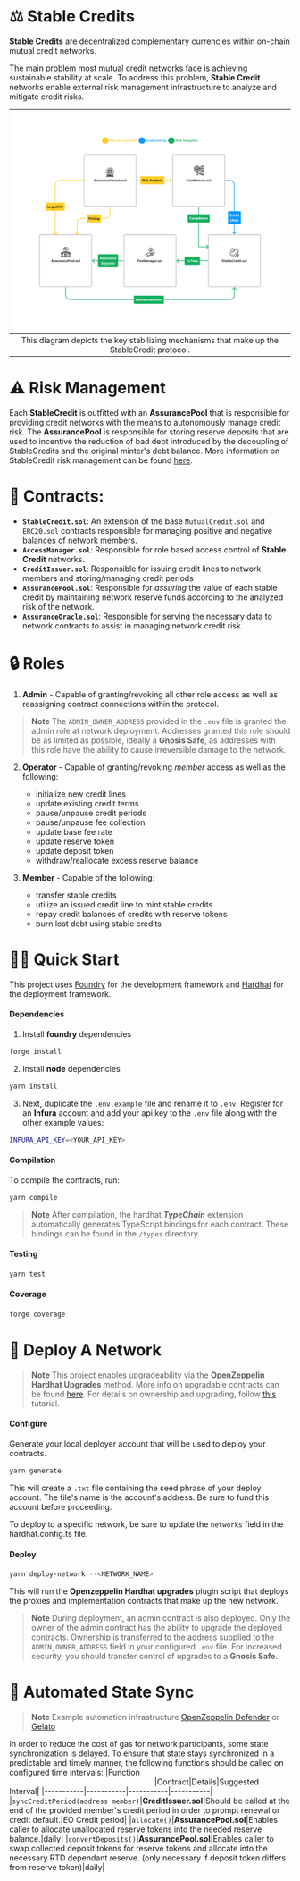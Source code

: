 # ⚖️ Stable Credits

**Stable Credits** are decentralized complementary currencies within on-chain mutual credit networks.

The main problem most mutual credit networks face is achieving sustainable stability at scale. To address this problem, **Stable Credit** networks enable external risk management infrastructure to analyze and mitigate credit risks.

|                                 ![alt text](./Diagram.png)                                  |
| :-----------------------------------------------------------------------------------------: |
| This diagram depicts the key stabilizing mechanisms that make up the StableCredit protocol. |

# ⚠️ Risk Management

Each **StableCredit** is outfitted with an **AssurancePool** that is responsible for providing credit networks with the means to autonomously manage credit risk. The **AssurancePool** is responsible for storing reserve deposits that are used to incentive the reduction of bad debt introduced by the decoupling of StableCredits and the original minter's debt balance. More information on StableCredit risk management can be found [here](https://docs.stablecredit.io).

# 📃 Contracts:

- **`StableCredit.sol`**: An extension of the base `MutualCredit.sol` and `ERC20.sol` contracts responsible for managing positive and negative balances of network members.
- **`AccessManager.sol`**: Responsible for role based access control of **Stable Credit** networks.
- **`CreditIssuer.sol`**: Responsible for issuing credit lines to network members and storing/managing credit periods
- **`AssurancePool.sol`**: Responsible for _assuring_ the value of each stable credit by maintaining network reserve funds according to the analyzed risk of the network.
- **`AssuranceOracle.sol`**: Responsible for serving the necessary data to network contracts to assist in managing network credit risk.

# 🔒 Roles

1. **Admin** - Capable of granting/revoking all other role access as well as reassigning contract connections within the protocol.

> **Note**
> The `ADMIN_OWNER_ADDRESS` provided in the `.env` file is granted the admin role at network deployment. Addresses granted this role should be as limited as possible, ideally a **Gnosis Safe**, as addresses with this role have the ability to cause irreversible damage to the network.

2. **Operator** - Capable of granting/revoking _member_ access as well as the following:

   - initialize new credit lines
   - update existing credit terms
   - pause/unpause credit periods
   - pause/unpause fee collection
   - update base fee rate
   - update reserve token
   - update deposit token
   - withdraw/reallocate excess reserve balance

3. **Member** - Capable of the following:
   - transfer stable credits
   - utilize an issued credit line to mint stable credits
   - repay credit balances of credits with reserve tokens
   - burn lost debt using stable credits

# 🏄‍♂️ Quick Start

This project uses [Foundry](https://github.com/foundry-rs/foundry) for the development framework and [Hardhat](https://github.com/NomicFoundation/hardhat) for the deployment framework.

#### Dependencies

1. Install **foundry** dependencies

```bash
forge install
```

2. Install **node** dependencies

```bash
yarn install
```

3. Next, duplicate the `.env.example` file and rename it to `.env`. Register for an **Infura** account and add your api key to the `.env` file along with the other example values:

```bash
INFURA_API_KEY=<YOUR_API_KEY>
```

#### Compilation

To compile the contracts, run:

```bash
yarn compile
```

> **Note**
> After compilation, the hardhat _**TypeChain**_ extension automatically generates TypeScript bindings for each contract. These bindings can be found in the `/types` directory.

#### Testing

```bash
yarn test
```

#### Coverage

```bash
forge coverage
```

# 🚀 Deploy A Network

> **Note**
> This project enables upgradeability via the **OpenZeppelin Hardhat Upgrades** method. More info on upgradable contracts can be found [here](https://docs.openzeppelin.com/upgrades-plugins/1.x/proxies). For details on ownership and upgrading, follow [this](https://forum.openzeppelin.com/t/openzeppelin-upgrades-step-by-step-tutorial-for-hardhat) tutorial.

#### Configure

Generate your local deployer account that will be used to deploy your contracts.

```bash
yarn generate
```

This will create a `.txt` file containing the seed phrase of your deploy account. The file's name is the account's address. Be sure to fund this account before proceeding.

To deploy to a specific network, be sure to update the `networks` field in the hardhat.config.ts file.

#### Deploy

```bash
yarn deploy-network --<NETWORK_NAME>
```

This will run the **Openzeppelin Hardhat upgrades** plugin script that deploys the proxies and implementation contracts that make up the new network.

> **Note**
> During deployment, an admin contract is also deployed. Only the owner of the admin contract has the ability to upgrade the deployed contracts. Ownership is transferred to the address supplied to the `ADMIN_OWNER_ADDRESS` field in your configured `.env` file. For increased security, you should transfer control of upgrades to a **Gnosis Safe**.

# 🔄 Automated State Sync

> **Note**
> Example automation infrastructure [OpenZeppelin Defender](https://www.openzeppelin.com/defender) or [Gelato](https://www.gelato.network/automate)

In order to reduce the cost of gas for network participants, some state synchronization is delayed. To ensure that state stays synchronized in a predictable and timely manner, the following functions should be called on configured time intervals:
|Function &nbsp; &nbsp; &nbsp; &nbsp; &nbsp; &nbsp; &nbsp;&nbsp;&nbsp;&nbsp;&nbsp;&nbsp;&nbsp;&nbsp;&nbsp;&nbsp;&nbsp;&nbsp;&nbsp;&nbsp;&nbsp;&nbsp;&nbsp;&nbsp;&nbsp;&nbsp;&nbsp;&nbsp;&nbsp;&nbsp;&nbsp;&nbsp;&nbsp;&nbsp;&nbsp;&nbsp;&nbsp;&nbsp;&nbsp;&nbsp;&nbsp;&nbsp;&nbsp;&nbsp;&nbsp;&nbsp;&nbsp;&nbsp;&nbsp;&nbsp;&nbsp;&nbsp;&nbsp;&nbsp;&nbsp;&nbsp;&nbsp;&nbsp;&nbsp;&nbsp;&nbsp;&nbsp;&nbsp;&nbsp;&nbsp;&nbsp;&nbsp;&nbsp;&nbsp;&nbsp;&nbsp;&nbsp;|Contract|Details|Suggested Interval|
|-----------|-----------|-----------|-----------|
|`syncCreditPeriod(address member)`|**CreditIssuer.sol**|Should be called at the end of the provided member's credit period in order to prompt renewal or credit default.|EO Credit period|
|`allocate()`|**AssurancePool.sol**|Enables caller to allocate unallocated reserve tokens into the needed reserve balance.|daily|
|`convertDeposits()`|**AssurancePool.sol**|Enables caller to swap collected deposit tokens for reserve tokens and allocate into the necessary RTD dependant reserve. (only necessary if deposit token differs from reserve token)|daily|
